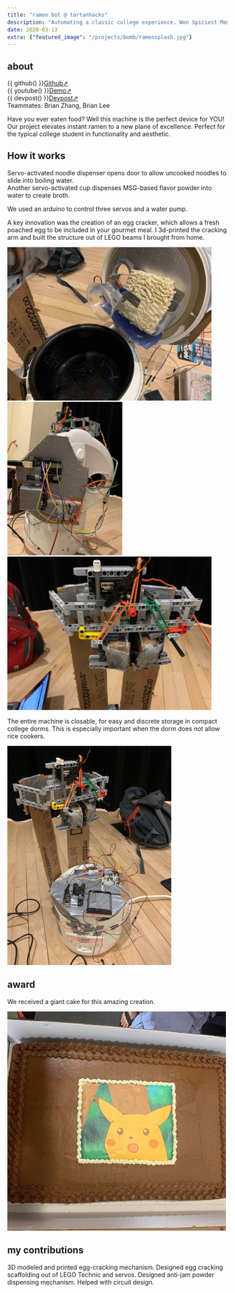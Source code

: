 ```yaml
---
title: "ramen bot @ tartanhacks"
description: "Automating a classic college experience. Won Spiciest Meme Award."
date: 2020-03-13
extra: {"featured_image": "/projects/bomb/ramensplash.jpg"}
---
```


## about

{{ github() }}[Github⇗](https://github.com/atomicapple0/ramen_bot)  
{{ youtube() }}[Demo⇗](https://www.youtube.com/watch?v=7We7kzvptaM)  
{{ devpost() }}[Devpost⇗](https://devpost.com/software/its-the-bomb)  
Teammates: Brian Zhang, Brian Lee

Have you ever eaten food? Well this machine is the perfect device for YOU! Our project elevates instant ramen to a new plane of excellence. Perfect for the typical college student in functionality and aesthetic.

## How it works

Servo-activated noodle dispenser opens door to allow uncooked noodles to slide into boiling water.  
Another servo-activated cup dispenses MSG-based flavor powder into water to create broth.  

We used an arduino to control three servos and a water pump.

A key innovation was the creation of an egg cracker, which allows a fresh poached egg to be included in your gourmet meal. I 3d-printed the cracking arm and built the structure out of LEGO beams I brought from home.

<img src="/projects/bomb/saucenoodles.jpg" alt="noodles and sauce" height="350"/>
<img src="/projects/bomb/lidelectronics.jpg" alt="lid electronics" height="350"/>
<img src="/projects/bomb/eggcracker.jpg" alt="cracker" height="350"/>


The entire machine is closable, for easy and discrete storage in compact college dorms. This is especially important when the dorm does not allow rice cookers.

![close](/projects/bomb/lid_closes.jpg)

## award

We received a giant cake for this amazing creation.

![cake](/projects/bomb/pikachucake.jpg)

## my contributions

3D modeled and printed egg-cracking mechanism. Designed egg cracking scaffolding out of LEGO Technic and servos. Designed anti-jam powder dispensing mechanism. Helped with circuit design. 